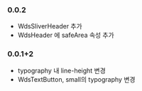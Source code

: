 ### 0.0.2

- WdsSliverHeader 추가
- WdsHeader 에 safeArea 속성 추가

### 0.0.1+2

- typography 내 line-height 변경
- WdsTextButton, small의 typography 변경